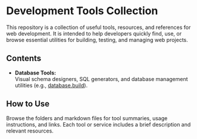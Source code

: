 # Development Tools Collection

This repository is a collection of useful tools, resources, and references for web development. It is intended to help developers quickly find, use, or browse essential utilities for building, testing, and managing web projects.

## Contents

- **Database Tools:**  
  Visual schema designers, SQL generators, and database management utilities (e.g., [database.build](https://database.build)).

## How to Use

Browse the folders and markdown files for tool summaries, usage instructions, and links. Each tool or service includes a brief description and relevant resources.
